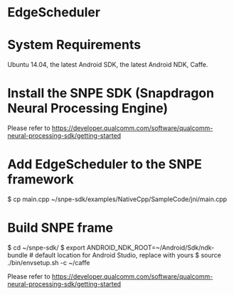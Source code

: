 # EdgeScheduler

# System Requirements
Ubuntu 14.04, the latest Android SDK, the latest Android NDK, Caffe.  

# Install the SNPE SDK (Snapdragon Neural Processing Engine)
Please refer to https://developer.qualcomm.com/software/qualcomm-neural-processing-sdk/getting-started

# Add EdgeScheduler to the SNPE framework
$ cp main.cpp ~/snpe-sdk/examples/NativeCpp/SampleCode/jni/main.cpp

# Build SNPE frame

$ cd ~/snpe-sdk/
$ export ANDROID_NDK_ROOT=~/Android/Sdk/ndk-bundle # default location for Android Studio, replace with yours
$ source ./bin/envsetup.sh -c ~/caffe

Please refer to https://developer.qualcomm.com/software/qualcomm-neural-processing-sdk/getting-started
